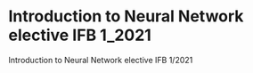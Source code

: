 # Introduction to Neural Network elective IFB 1_2021
 Introduction to Neural Network elective IFB 1/2021
